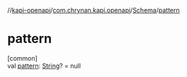 //[kapi-openapi](../../../index.md)/[com.chrynan.kapi.openapi](../index.md)/[Schema](index.md)/[pattern](pattern.md)

# pattern

[common]\
val [pattern](pattern.md): [String](https://kotlinlang.org/api/latest/jvm/stdlib/kotlin/-string/index.html)? = null
